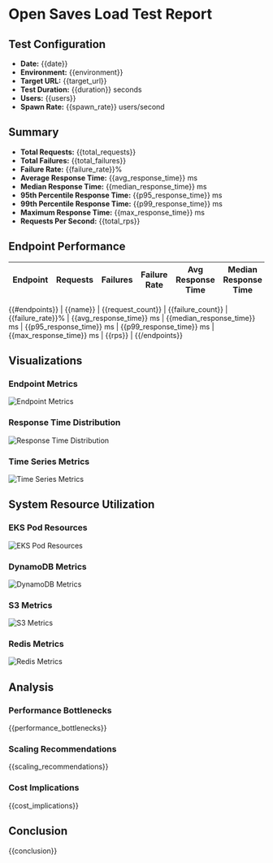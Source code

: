 # Open Saves Load Test Report

## Test Configuration

- **Date:** {{date}}
- **Environment:** {{environment}}
- **Target URL:** {{target_url}}
- **Test Duration:** {{duration}} seconds
- **Users:** {{users}}
- **Spawn Rate:** {{spawn_rate}} users/second

## Summary

- **Total Requests:** {{total_requests}}
- **Total Failures:** {{total_failures}}
- **Failure Rate:** {{failure_rate}}%
- **Average Response Time:** {{avg_response_time}} ms
- **Median Response Time:** {{median_response_time}} ms
- **95th Percentile Response Time:** {{p95_response_time}} ms
- **99th Percentile Response Time:** {{p99_response_time}} ms
- **Maximum Response Time:** {{max_response_time}} ms
- **Requests Per Second:** {{total_rps}}

## Endpoint Performance

| Endpoint | Requests | Failures | Failure Rate | Avg Response Time | Median Response Time | 95th Percentile | 99th Percentile | Max Response Time | RPS |
|----------|----------|----------|--------------|-------------------|----------------------|-----------------|-----------------|-------------------|-----|
{{#endpoints}}
| {{name}} | {{request_count}} | {{failure_count}} | {{failure_rate}}% | {{avg_response_time}} ms | {{median_response_time}} ms | {{p95_response_time}} ms | {{p99_response_time}} ms | {{max_response_time}} ms | {{rps}} |
{{/endpoints}}

## Visualizations

### Endpoint Metrics
![Endpoint Metrics](./endpoint_metrics.png)

### Response Time Distribution
![Response Time Distribution](./response_time_distribution.png)

### Time Series Metrics
![Time Series Metrics](./time_series.png)

## System Resource Utilization

### EKS Pod Resources
![EKS Pod Resources](./eks_pod_resources.png)

### DynamoDB Metrics
![DynamoDB Metrics](./dynamodb_metrics.png)

### S3 Metrics
![S3 Metrics](./s3_metrics.png)

### Redis Metrics
![Redis Metrics](./redis_metrics.png)

## Analysis

### Performance Bottlenecks
{{performance_bottlenecks}}

### Scaling Recommendations
{{scaling_recommendations}}

### Cost Implications
{{cost_implications}}

## Conclusion
{{conclusion}}
